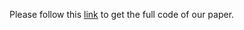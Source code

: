Please follow this [link](https://github.com/VinAIResearch/SA-DPM) to get the full code of our paper.
